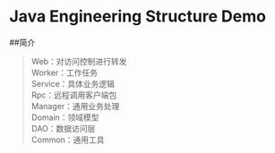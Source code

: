 # **Java Engineering Structure Demo**
##简介
>Web：对访问控制进行转发    
>Worker：工作任务  
>Service：具体业务逻辑  
>Rpc：远程调用客户端包  
>Manager：通用业务处理  
>Domain：领域模型  
>DAO：数据访问层  
>Common：通用工具
  